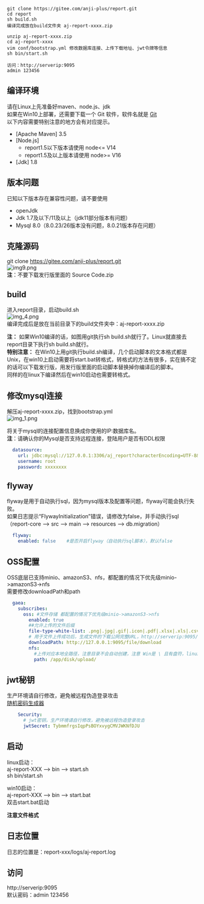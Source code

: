 ```
git clone https://gitee.com/anji-plus/report.git
cd report
sh build.sh
编译完成放在build文件夹 aj-report-xxxx.zip

unzip aj-report-xxxx.zip
cd aj-report-xxxx
vim conf/bootstrap.yml 修改数据库连接、上传下载地址、jwt令牌等信息
sh bin/start.sh

访问：http://serverip:9095
admin 123456
```

## 编译环境

请在Linux上先准备好maven、node.js、jdk <br>
如果在Win10上部署，还需要下载一个 Git 软件，软件名就是 [Git](https://git-scm.com/downloads) <br>
以下内容需要特别注意的地方会有对应提示。<br>

- [Apache Maven] 3.5 <br>
- [Node.js]
    - report1.5以下版本请使用 node<= V14
    - report1.5及以上版本请使用 node>= V16
- [Jdk] 1.8 <br>

## 版本问题

已知以下版本存在兼容性问题，请不要使用

- openJdk
- Jdk 1.7及以下/11及以上（jdk11部分版本有问题）
- Mysql 8.0（8.0.23/26版本没有问题，8.0.21版本存在问题）

## 克隆源码

git clone https://gitee.com/anji-plus/report.git <br>
![img9.png](../picture/quickly/img_9.png) <br>
**注**：不要下载发行版里面的 Source Code.zip <br>

## build

进入report目录，启动build.sh <br>
![img_4.png](../picture/quickly/img_4.png) <br>
编译完成后是放在当前目录下的build文件夹中：aj-report-xxxx.zip <br>

**注：** 如果Win10编译的话，如图用git执行sh build.sh就行了。Linux就直接去report目录下执行sh build.sh就行。 <br>
**特别注意：**
在Win10上用git执行build.sh编译，几个启动脚本的文本格式都是Unix，在win10上启动需要将start.bat转格式，转格式的方法有很多，实在搞不定的话可以下载发行版，用发行版里面的启动脚本替换掉你编译后的脚本。 <br>
同样的在linux下编译然后在win10启动也需要转格式。<br>

## 修改mysql连接

解压aj-report-xxxx.zip，找到bootstrap.yml <br>
![img_1.png](../picture/quickly/img_17.png) <br>

将关于mysql的连接配置信息换成你使用的IP:数据库名。 <br>
**注**：请确认你的Mysql是否支持远程连接，登陆用户是否有DDL权限 <br>

```yaml
  datasource:
    url: jdbc:mysql://127.0.0.1:3306/aj_report?characterEncoding=UTF-8&serverTimezone=Asia/Shanghai&useSSL=false
    username: root
    password: xxxxxxxx
```

## flyway

flyway是用于自动执行sql，因为mysql版本及配置等问题，flyway可能会执行失败。<br>
如果日志提示“FlywayInitialization”错误，请修改为false，并手动执行sql（report-core --> src --> main --> resources --> db.migration）<br>

```yaml
  flyway:
    enabled: false    #是否开启flyway（自动执行sql脚本），默认false
```

## OSS配置

OSS底层已支持minio、amazonS3、nfs，都配置的情况下优先级minio->amazonS3->nfs <br>
需要修改downloadPath和path <br>
```yaml
  gaea:
    subscribes:
      oss: #文件存储 都配置的情况下优先级minio->amazonS3->nfs
        enabled: true
        ##允许上传的文件后缀
        file-type-white-list: .png|.jpg|.gif|.icon|.pdf|.xlsx|.xls|.csv|.mp4|.avi|.jpeg|.aaa|.svg
        # 用于文件上传成功后，生成文件的下载公网完整URL，http://serverip:9095/file/download，注意填写IP必须填写后端服务所在的机器IP
        downloadPath: http://127.0.0.1:9095/file/download
        nfs:
          #上传对应本地全路径，注意目录不会自动创建，注意 Win是 \ 且有盘符，linux是 / 无盘符，注意目录权限问题
          path: /app/disk/upload/
```

## jwt秘钥

生产环境请自行修改，避免被远程伪造登录攻击 <br>
[随机密码生成器](http://www.chahuo.com/token-generator.html)

```yaml
    Security:
      # jwt密钥，生产环境请自行修改，避免被远程伪造登录攻击
      jwtSecret: TybmmfrgsIqpPsBOYxvygCMVJWKNfDJU
```

## 启动

linux启动： <br>
aj-report-XXX --> bin --> start.sh <br>
sh bin/start.sh <br>

win10启动：<br>
aj-report-XXX --> bin --> start.bat <br>
双击start.bat启动 <br>

**注意文件格式**

## 日志位置

日志的位置是：report-xxx/logs/aj-report.log <br>

## 访问

http://serverip:9095 <br>
默认密码：admin 123456 <br>


